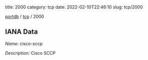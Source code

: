 title: 2000
category: tcp
date: 2022-02-10T22:46:10
slug: tcp/2000

[portdb](/) / [tcp](/category/tcp.html) / 2000


## IANA Data

_Name:_ cisco-sccp

_Description:_ Cisco SCCP

